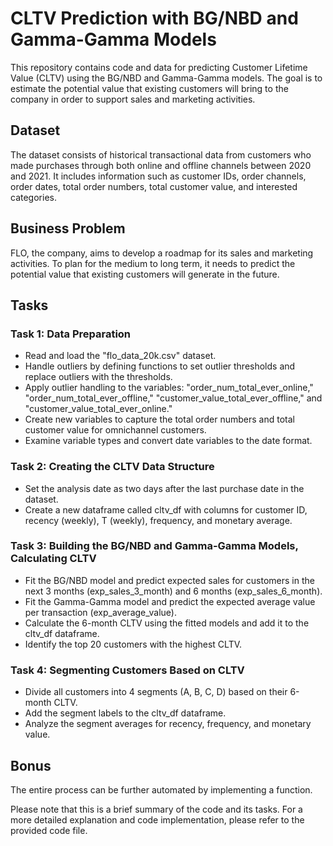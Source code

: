 # CLTV Prediction with BG/NBD and Gamma-Gamma Models

This repository contains code and data for predicting Customer Lifetime Value (CLTV) using the BG/NBD and Gamma-Gamma models. The goal is to estimate the potential value that existing customers will bring to the company in order to support sales and marketing activities.

## Dataset

The dataset consists of historical transactional data from customers who made purchases through both online and offline channels between 2020 and 2021. It includes information such as customer IDs, order channels, order dates, total order numbers, total customer value, and interested categories.

## Business Problem

FLO, the company, aims to develop a roadmap for its sales and marketing activities. To plan for the medium to long term, it needs to predict the potential value that existing customers will generate in the future.

## Tasks

### Task 1: Data Preparation

- Read and load the "flo_data_20k.csv" dataset.
- Handle outliers by defining functions to set outlier thresholds and replace outliers with the thresholds.
- Apply outlier handling to the variables: "order_num_total_ever_online," "order_num_total_ever_offline," "customer_value_total_ever_offline," and "customer_value_total_ever_online."
- Create new variables to capture the total order numbers and total customer value for omnichannel customers.
- Examine variable types and convert date variables to the date format.

### Task 2: Creating the CLTV Data Structure

- Set the analysis date as two days after the last purchase date in the dataset.
- Create a new dataframe called cltv_df with columns for customer ID, recency (weekly), T (weekly), frequency, and monetary average.

### Task 3: Building the BG/NBD and Gamma-Gamma Models, Calculating CLTV

- Fit the BG/NBD model and predict expected sales for customers in the next 3 months (exp_sales_3_month) and 6 months (exp_sales_6_month).
- Fit the Gamma-Gamma model and predict the expected average value per transaction (exp_average_value).
- Calculate the 6-month CLTV using the fitted models and add it to the cltv_df dataframe.
- Identify the top 20 customers with the highest CLTV.

### Task 4: Segmenting Customers Based on CLTV

- Divide all customers into 4 segments (A, B, C, D) based on their 6-month CLTV.
- Add the segment labels to the cltv_df dataframe.
- Analyze the segment averages for recency, frequency, and monetary value.

## Bonus

The entire process can be further automated by implementing a function.

Please note that this is a brief summary of the code and its tasks. For a more detailed explanation and code implementation, please refer to the provided code file.


